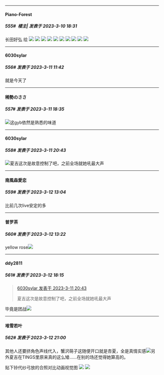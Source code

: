 
*****

####  Piano-Forest  
##### 555#         楼主| 发表于 2023-3-10 18:31

长田好弘 绘
<img src="https://p.sda1.dev/10/3cd17a56ffaa50ce3befc55e02ecd029/20230310_182445.jpg" referrerpolicy="no-referrer">
<img src="https://p.sda1.dev/10/d5d69ffdaddf52082ba35bd5636dc4b7/20230310_182448.jpg" referrerpolicy="no-referrer">
<img src="https://p.sda1.dev/10/5dde555876a94da66574c1eaa8299a98/20230310_182451.jpg" referrerpolicy="no-referrer">
<img src="https://p.sda1.dev/10/8882a26d5b7634bf3863f68f8f4f0ae3/20230310_182459.jpg" referrerpolicy="no-referrer">
<img src="https://p.sda1.dev/10/d9cacf83749a5c526bc0503a0ac783dc/20230310_182526.jpg" referrerpolicy="no-referrer">
<img src="https://p.sda1.dev/10/f9f7741423488a2244c1ac3778600552/20230310_182530.jpg" referrerpolicy="no-referrer">
<img src="https://p.sda1.dev/10/442b3aa23ac360237e2823d9da9d1e99/20230310_182533.jpg" referrerpolicy="no-referrer">
<img src="https://p.sda1.dev/10/685cf4557c9f50d4899d5a170fc32723/20230310_182537.jpg" referrerpolicy="no-referrer">
<img src="https://p.sda1.dev/10/0fb4c9c453b37eaefb3a0d2080a9a716/20230310_182540.jpg" referrerpolicy="no-referrer">
<img src="https://p.sda1.dev/10/77743c971a9617b093829ac31da66cf3/20230310_182545.jpg" referrerpolicy="no-referrer">


*****

####  6030sylar  
##### 556#       发表于 2023-3-11 11:42

就是今天了


*****

####  稀勢のささ  
##### 557#       发表于 2023-3-11 18:35

<img src="https://static.saraba1st.com/image/smiley/face2017/018.png" referrerpolicy="no-referrer">这gyb依然是熟悉的味道


*****

####  6030sylar  
##### 558#       发表于 2023-3-11 20:43

<img src="https://static.saraba1st.com/image/smiley/face2017/067.png" referrerpolicy="no-referrer">夏吉这次是故意控制了吧，之前全场就她吼最大声


*****

####  南風森愛恋  
##### 559#       发表于 2023-3-12 13:04

比前几次live安定的多


*****

####  普罗茶  
##### 560#       发表于 2023-3-12 13:22

yellow rose<img src="https://static.saraba1st.com/image/smiley/face2017/140.png" referrerpolicy="no-referrer">


*****

####  ddy2811  
##### 561#       发表于 2023-3-12 18:15

<blockquote><a href="httphttps://bbs.saraba1st.com/2b/forum.php?mod=redirect&amp;goto=findpost&amp;pid=60050979&amp;ptid=2034045" target="_blank">6030sylar 发表于 2023-3-11 20:43</a>

夏吉这次是故意控制了吧，之前全场就她吼最大声</blockquote>
毕竟是团战<img src="https://static.saraba1st.com/image/smiley/face2017/067.png" referrerpolicy="no-referrer">


*****

####  堆雪若叶  
##### 562#       发表于 2023-3-12 21:00

其他人还要挤角色声线代入，蟹沢萌子这随便开口就是杏夏，全是真情实感<img src="https://static.saraba1st.com/image/smiley/face2017/067.png" referrerpolicy="no-referrer">另外夏吉在TINGS里原来真的这么矮……在别的场还觉得她算高的。

贴下铃代纱弓放的合照对比动画视觉图
<img src="https://p.sda1.dev/10/bbfdc8f380df56727b0c6081cba0fb4d/FiEdsXNUcAA6nfc.jpg" referrerpolicy="no-referrer">
<img src="https://p.sda1.dev/2/fe0fcf0d3fcee866c81f2f899adc9550/20211026_201948.jpg" referrerpolicy="no-referrer">

